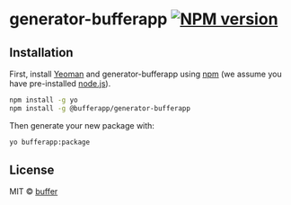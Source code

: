 # generator-bufferapp [![NPM version][npm-image]][npm-url] 

## Installation

First, install [Yeoman](http://yeoman.io) and generator-bufferapp using [npm](https://www.npmjs.com/) (we assume you have pre-installed [node.js](https://nodejs.org/)).

```bash
npm install -g yo
npm install -g @bufferapp/generator-bufferapp
```

Then generate your new package with:

```bash
yo bufferapp:package
```

## License

MIT © [buffer](https://buffer.com)


[npm-image]: https://badge.fury.io/js/%40bufferapp%2Fgenerator-bufferapp.svg
[npm-url]: https://npmjs.org/package/@bufferapp/generator-bufferapp
